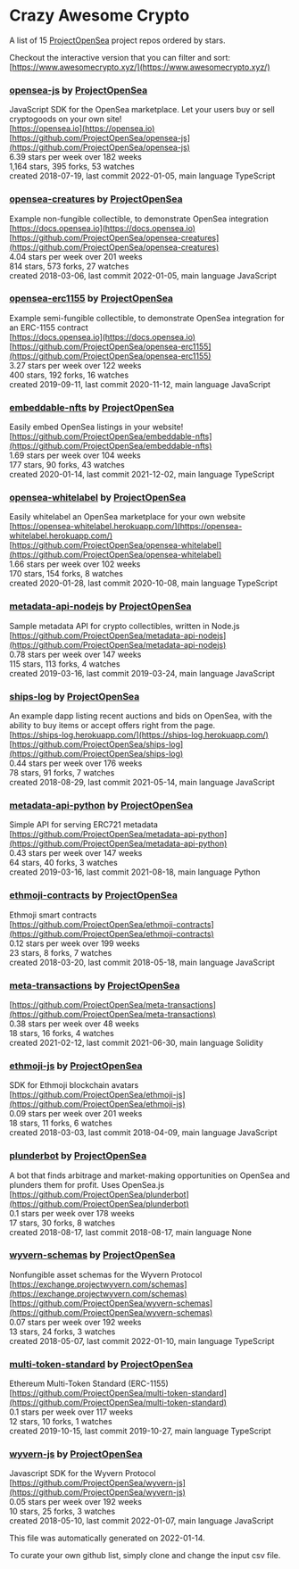 # Crazy Awesome Crypto
A list of 15 [ProjectOpenSea](https://github.com/ProjectOpenSea) project repos ordered by stars.  

Checkout the interactive version that you can filter and sort: 
[https://www.awesomecrypto.xyz/](https://www.awesomecrypto.xyz/)  


### [opensea-js](https://github.com/ProjectOpenSea/opensea-js) by [ProjectOpenSea](https://github.com/ProjectOpenSea)  
JavaScript SDK for the OpenSea marketplace. Let your users buy or sell cryptogoods on your own site!  
[https://opensea.io](https://opensea.io)  
[https://github.com/ProjectOpenSea/opensea-js](https://github.com/ProjectOpenSea/opensea-js)  
6.39 stars per week over 182 weeks  
1,164 stars, 395 forks, 53 watches  
created 2018-07-19, last commit 2022-01-05, main language TypeScript  


### [opensea-creatures](https://github.com/ProjectOpenSea/opensea-creatures) by [ProjectOpenSea](https://github.com/ProjectOpenSea)  
Example non-fungible collectible, to demonstrate OpenSea integration  
[https://docs.opensea.io](https://docs.opensea.io)  
[https://github.com/ProjectOpenSea/opensea-creatures](https://github.com/ProjectOpenSea/opensea-creatures)  
4.04 stars per week over 201 weeks  
814 stars, 573 forks, 27 watches  
created 2018-03-06, last commit 2022-01-05, main language JavaScript  


### [opensea-erc1155](https://github.com/ProjectOpenSea/opensea-erc1155) by [ProjectOpenSea](https://github.com/ProjectOpenSea)  
Example semi-fungible collectible, to demonstrate OpenSea integration for an ERC-1155 contract  
[https://docs.opensea.io](https://docs.opensea.io)  
[https://github.com/ProjectOpenSea/opensea-erc1155](https://github.com/ProjectOpenSea/opensea-erc1155)  
3.27 stars per week over 122 weeks  
400 stars, 192 forks, 16 watches  
created 2019-09-11, last commit 2020-11-12, main language JavaScript  


### [embeddable-nfts](https://github.com/ProjectOpenSea/embeddable-nfts) by [ProjectOpenSea](https://github.com/ProjectOpenSea)  
Easily embed OpenSea listings in your website!  
[https://github.com/ProjectOpenSea/embeddable-nfts](https://github.com/ProjectOpenSea/embeddable-nfts)  
1.69 stars per week over 104 weeks  
177 stars, 90 forks, 43 watches  
created 2020-01-14, last commit 2021-12-02, main language TypeScript  


### [opensea-whitelabel](https://github.com/ProjectOpenSea/opensea-whitelabel) by [ProjectOpenSea](https://github.com/ProjectOpenSea)  
Easily whitelabel an OpenSea marketplace for your own website  
[https://opensea-whitelabel.herokuapp.com/](https://opensea-whitelabel.herokuapp.com/)  
[https://github.com/ProjectOpenSea/opensea-whitelabel](https://github.com/ProjectOpenSea/opensea-whitelabel)  
1.66 stars per week over 102 weeks  
170 stars, 154 forks, 8 watches  
created 2020-01-28, last commit 2020-10-08, main language TypeScript  


### [metadata-api-nodejs](https://github.com/ProjectOpenSea/metadata-api-nodejs) by [ProjectOpenSea](https://github.com/ProjectOpenSea)  
Sample metadata API for crypto collectibles, written in Node.js  
[https://github.com/ProjectOpenSea/metadata-api-nodejs](https://github.com/ProjectOpenSea/metadata-api-nodejs)  
0.78 stars per week over 147 weeks  
115 stars, 113 forks, 4 watches  
created 2019-03-16, last commit 2019-03-24, main language JavaScript  


### [ships-log](https://github.com/ProjectOpenSea/ships-log) by [ProjectOpenSea](https://github.com/ProjectOpenSea)  
An example dapp listing recent auctions and bids on OpenSea, with the ability to buy items or accept offers right from the page.  
[https://ships-log.herokuapp.com/](https://ships-log.herokuapp.com/)  
[https://github.com/ProjectOpenSea/ships-log](https://github.com/ProjectOpenSea/ships-log)  
0.44 stars per week over 176 weeks  
78 stars, 91 forks, 7 watches  
created 2018-08-29, last commit 2021-05-14, main language JavaScript  


### [metadata-api-python](https://github.com/ProjectOpenSea/metadata-api-python) by [ProjectOpenSea](https://github.com/ProjectOpenSea)  
Simple API for serving ERC721 metadata  
[https://github.com/ProjectOpenSea/metadata-api-python](https://github.com/ProjectOpenSea/metadata-api-python)  
0.43 stars per week over 147 weeks  
64 stars, 40 forks, 3 watches  
created 2019-03-16, last commit 2021-08-18, main language Python  


### [ethmoji-contracts](https://github.com/ProjectOpenSea/ethmoji-contracts) by [ProjectOpenSea](https://github.com/ProjectOpenSea)  
Ethmoji smart contracts  
[https://github.com/ProjectOpenSea/ethmoji-contracts](https://github.com/ProjectOpenSea/ethmoji-contracts)  
0.12 stars per week over 199 weeks  
23 stars, 8 forks, 7 watches  
created 2018-03-20, last commit 2018-05-18, main language JavaScript  


### [meta-transactions](https://github.com/ProjectOpenSea/meta-transactions) by [ProjectOpenSea](https://github.com/ProjectOpenSea)  
  
[https://github.com/ProjectOpenSea/meta-transactions](https://github.com/ProjectOpenSea/meta-transactions)  
0.38 stars per week over 48 weeks  
18 stars, 16 forks, 4 watches  
created 2021-02-12, last commit 2021-06-30, main language Solidity  


### [ethmoji-js](https://github.com/ProjectOpenSea/ethmoji-js) by [ProjectOpenSea](https://github.com/ProjectOpenSea)  
SDK for Ethmoji blockchain avatars  
[https://github.com/ProjectOpenSea/ethmoji-js](https://github.com/ProjectOpenSea/ethmoji-js)  
0.09 stars per week over 201 weeks  
18 stars, 11 forks, 6 watches  
created 2018-03-03, last commit 2018-04-09, main language JavaScript  


### [plunderbot](https://github.com/ProjectOpenSea/plunderbot) by [ProjectOpenSea](https://github.com/ProjectOpenSea)  
A bot that finds arbitrage and market-making opportunities on OpenSea and plunders them for profit. Uses OpenSea.js  
[https://github.com/ProjectOpenSea/plunderbot](https://github.com/ProjectOpenSea/plunderbot)  
0.1 stars per week over 178 weeks  
17 stars, 30 forks, 8 watches  
created 2018-08-17, last commit 2018-08-17, main language None  


### [wyvern-schemas](https://github.com/ProjectOpenSea/wyvern-schemas) by [ProjectOpenSea](https://github.com/ProjectOpenSea)  
Nonfungible asset schemas for the Wyvern Protocol  
[https://exchange.projectwyvern.com/schemas](https://exchange.projectwyvern.com/schemas)  
[https://github.com/ProjectOpenSea/wyvern-schemas](https://github.com/ProjectOpenSea/wyvern-schemas)  
0.07 stars per week over 192 weeks  
13 stars, 24 forks, 3 watches  
created 2018-05-07, last commit 2022-01-10, main language TypeScript  


### [multi-token-standard](https://github.com/ProjectOpenSea/multi-token-standard) by [ProjectOpenSea](https://github.com/ProjectOpenSea)  
Ethereum Multi-Token Standard (ERC-1155)  
[https://github.com/ProjectOpenSea/multi-token-standard](https://github.com/ProjectOpenSea/multi-token-standard)  
0.1 stars per week over 117 weeks  
12 stars, 10 forks, 1 watches  
created 2019-10-15, last commit 2019-10-27, main language TypeScript  


### [wyvern-js](https://github.com/ProjectOpenSea/wyvern-js) by [ProjectOpenSea](https://github.com/ProjectOpenSea)  
Javascript SDK for the Wyvern Protocol  
[https://github.com/ProjectOpenSea/wyvern-js](https://github.com/ProjectOpenSea/wyvern-js)  
0.05 stars per week over 192 weeks  
10 stars, 25 forks, 3 watches  
created 2018-05-10, last commit 2022-01-07, main language JavaScript  


This file was automatically generated on 2022-01-14.  

To curate your own github list, simply clone and change the input csv file.  